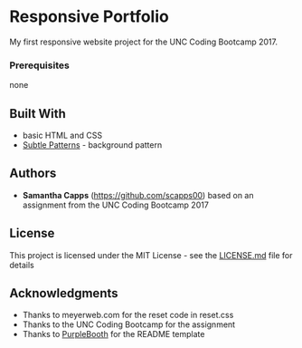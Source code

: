 # Responsive Portfolio

My first responsive website project for the UNC Coding Bootcamp 2017.

### Prerequisites

none

## Built With

* basic HTML and CSS
* [Subtle Patterns](https://www.toptal.com/designers/subtlepatterns/) - background pattern 

## Authors

* **Samantha Capps** (https://github.com/scapps00) based on an assignment from the UNC Coding Bootcamp 2017

## License

This project is licensed under the MIT License - see the [LICENSE.md](LICENSE.md) file for details

## Acknowledgments

* Thanks to meyerweb.com for the reset code in reset.css
* Thanks to the UNC Coding Bootcamp for the assignment
* Thanks to [PurpleBooth](https://gist.github.com/PurpleBooth/109311bb0361f32d87a2) for the README template